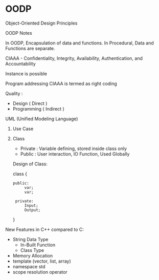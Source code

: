 # OODP
 Object-Oriented Design Principles

OODP Notes

In OODP, Encapsulation of data and functions.
In Procedural, Data and Functions are separate.

CIAAA - Confidentiality, Integrity, Availability, Authentication, and Accountability

Instance is possible

Program addressing CIAAA is termed as right coding

Quality : 
- Design ( Direct )
- Programming ( Indirect )

UML (Unified Modeling Language)
1) Use Case
2) Class
    - Private : Variable defining, stored inside class only
    - Public : User interaction, IO Function, Used Globally

    Design of Class:

    class <Name> {

       public:
            var;
            var;
        
        private:
            Input;
            Output;
    }


New Features in C++ compared to C:
- String Data Type
    - In-Built Function
    - Class Type
- Memory Allocation
- template (vector, list, array)
- namespace std
- scope resolution operator
